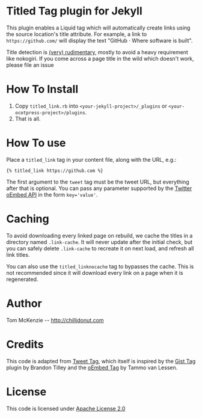 # Titled Tag plugin for Jekyll

This plugin enables a Liquid tag which will automatically create links using the source location's title attribute. For example, a link to `https://github.com/` will display the text "GitHub · Where software is built".

Title detection is [(very) rudimentary](http://stackoverflow.com/a/1732454/894361), mostly to avoid a heavy requirement like nokogiri. If you come across a page title in the wild which doesn't work, please file an issue

# How To Install

  1. Copy `titled_link.rb` into `<your-jekyll-project>/_plugins` or `<your-ocotpress-project>/plugins`.
  2. That is all.

# How To use

Place a `titled_link` tag in your content file, along with the URL, e.g.:
```
{% titled_link https://github.com %}
```

The first argument to the `tweet` tag must be the tweet URL, but everything after that is optional. You can pass
any parameter supported by the [Twitter oEmbed API](https://dev.twitter.com/docs/api/1/get/statuses/oembed) in the form
`key='value'`.

# Caching

To avoid downloading every linked page on rebuild, we cache the titles in a directory named `.link-cache`. It will never update after the initial check, but you can safely delete `.link-cache` to recreate it on next load, and refresh all link titles.

You can also use the `titled_linknocache` tag to bypasses the cache. This is not recommended since it will download every link on a page when it is regenerated.

# Author

Tom McKenzie -- http://chillidonut.com

# Credits

This code is adapted from [Tweet Tag](https://github.com/scottwb/jekyll-tweet-tag), which itself is inspired by the [Gist Tag](https://gist.github.com/1027674) plugin by Brandon Tilley and the
[oEmbed Tag](https://gist.github.com/1455726) by Tammo van Lessen.

# License

This code is licensed under [Apache License 2.0](http://www.apache.org/licenses/LICENSE-2.0)
